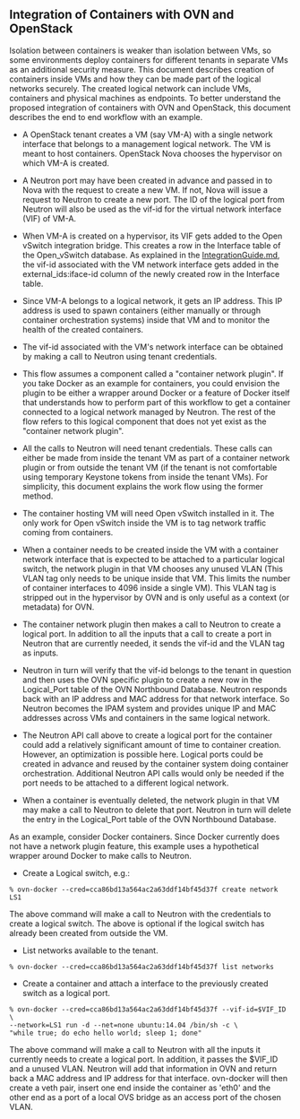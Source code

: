 Integration of Containers with OVN and OpenStack
------------------------------------------------

Isolation between containers is weaker than isolation between VMs, so
some environments deploy containers for different tenants in separate
VMs as an additional security measure.  This document describes creation of
containers inside VMs and how they can be made part of the logical networks
securely.  The created logical network can include VMs, containers and
physical machines as endpoints.  To better understand the proposed integration
of containers with OVN and OpenStack, this document describes the end to end
workflow with an example.

* A OpenStack tenant creates a VM (say VM-A) with a single network interface
that belongs to a management logical network.  The VM is meant to host
containers.  OpenStack Nova chooses the hypervisor on which VM-A is created.

* A Neutron port may have been created in advance and passed in to Nova
with the request to create a new VM.  If not, Nova will issue a request
to Neutron to create a new port.  The ID of the logical port from
Neutron will also be used as the vif-id for the virtual network
interface (VIF) of VM-A.

* When VM-A is created on a hypervisor, its VIF gets added to the
Open vSwitch integration bridge.  This creates a row in the Interface table
of the Open_vSwitch database.  As explained in the [IntegrationGuide.md],
the vif-id associated with the VM network interface gets added in the
external_ids:iface-id column of the newly created row in the Interface table.

* Since VM-A belongs to a logical network, it gets an IP address.  This IP
address is used to spawn containers (either manually or through container
orchestration systems) inside that VM and to monitor the health of the
created containers.

* The vif-id associated with the VM's network interface can be obtained by
making a call to Neutron using tenant credentials.

* This flow assumes a component called a "container network plugin".
If you take Docker as an example for containers, you could envision
the plugin to be either a wrapper around Docker or a feature of Docker itself
that understands how to perform part of this workflow to get a container
connected to a logical network managed by Neutron.  The rest of the flow
refers to this logical component that does not yet exist as the
"container network plugin".

* All the calls to Neutron will need tenant credentials.  These calls can
either be made from inside the tenant VM as part of a container network plugin
or from outside the tenant VM (if the tenant is not comfortable using temporary
Keystone tokens from inside the tenant VMs).  For simplicity, this document
explains the work flow using the former method.

* The container hosting VM will need Open vSwitch installed in it.  The only
work for Open vSwitch inside the VM is to tag network traffic coming from
containers.

* When a container needs to be created inside the VM with a container network
interface that is expected to be attached to a particular logical switch, the
network plugin in that VM chooses any unused VLAN (This VLAN tag only needs to
be unique inside that VM.  This limits the number of container interfaces to
4096 inside a single VM).  This VLAN tag is stripped out in the hypervisor
by OVN and is only useful as a context (or metadata) for OVN.

* The container network plugin then makes a call to Neutron to create a
logical port.  In addition to all the inputs that a call to create a port in
Neutron that are currently needed, it sends the vif-id and the VLAN tag as
inputs.

* Neutron in turn will verify that the vif-id belongs to the tenant in question
and then uses the OVN specific plugin to create a new row in the Logical_Port
table of the OVN Northbound Database.  Neutron responds back with an
IP address and MAC address for that network interface.  So Neutron becomes
the IPAM system and provides unique IP and MAC addresses across VMs and
containers in the same logical network.

* The Neutron API call above to create a logical port for the container
could add a relatively significant amount of time to container creation.
However, an optimization is possible here.  Logical ports could be
created in advance and reused by the container system doing container
orchestration.  Additional Neutron API calls would only be needed if the
port needs to be attached to a different logical network.

* When a container is eventually deleted, the network plugin in that VM
may make a call to Neutron to delete that port.  Neutron in turn will
delete the entry in the Logical_Port table of the OVN Northbound Database.

As an example, consider Docker containers.  Since Docker currently does not
have a network plugin feature, this example uses a hypothetical wrapper
around Docker to make calls to Neutron.

* Create a Logical switch, e.g.:

```
% ovn-docker --cred=cca86bd13a564ac2a63ddf14bf45d37f create network LS1
```

The above command will make a call to Neutron with the credentials to create
a logical switch.  The above is optional if the logical switch has already
been created from outside the VM.

* List networks available to the tenant.

```
% ovn-docker --cred=cca86bd13a564ac2a63ddf14bf45d37f list networks
```

* Create a container and attach a interface to the previously created switch
as a logical port.

```
% ovn-docker --cred=cca86bd13a564ac2a63ddf14bf45d37f --vif-id=$VIF_ID \
--network=LS1 run -d --net=none ubuntu:14.04 /bin/sh -c \
"while true; do echo hello world; sleep 1; done"
```

The above command will make a call to Neutron with all the inputs it currently
needs to create a logical port.  In addition, it passes the $VIF_ID and a
unused VLAN.  Neutron will add that information in OVN and return back
a MAC address and IP address for that interface.  ovn-docker will then create
a veth pair, insert one end inside the container as 'eth0' and the other end
as a port of a local OVS bridge as an access port of the chosen VLAN.

[IntegrationGuide.md]:IntegrationGuide.md
